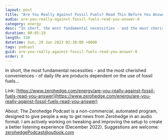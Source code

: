 ```yaml
---
layout: post
title: "Are You Really Against Fossil Fuels? Read This Before You Answer"
audio: are-you-really-against-fossil-fuels-read-you-answer-0
category: energy
desc: "In short, the most fundamental necessities - and the most cherished conveniences - of daily life are products dependent on the use of fossil fuels..."
duration: 00:05:10
length: 310
datetime: Sun, 29 Jan 2023 02:30:00 +0000
tags: podcast
guid: are-you-really-against-fossil-fuels-read-you-answer-0
order: 0
---
```

In short, the most fundamental necessities - and the most cherished conveniences - of daily life are products dependent on the use of fossil fuels...

Link: [https://www.zerohedge.com/energy/are-you-really-against-fossil-fuels-read-you-answer](https://www.zerohedge.com/energy/are-you-really-against-fossil-fuels-read-you-answer)

About: The Zerohedge Podcast is a non-commercial, automated program, designed to give people a way to get news from Zerohedge in an audio format.  I am actively working on tweaking and improving the setup to create a better listening experience (December 2022).  Suggestions are welcome: [zerohedgePodcast@outlook.com](mailto:zerohedgePodcast@outlook.com)